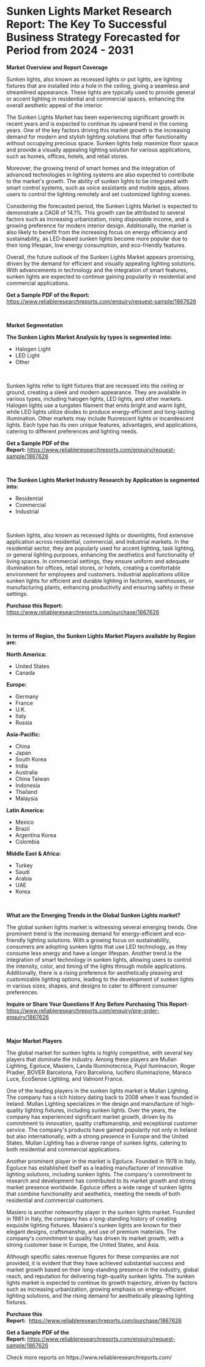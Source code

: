 <p><h1>Sunken Lights Market Research Report: The Key To Successful Business Strategy Forecasted for Period from 2024 - 2031</h1></p><p><strong>Market Overview and Report Coverage</strong></p>
<p><p>Sunken lights, also known as recessed lights or pot lights, are lighting fixtures that are installed into a hole in the ceiling, giving a seamless and streamlined appearance. These lights are typically used to provide general or accent lighting in residential and commercial spaces, enhancing the overall aesthetic appeal of the interior.</p><p>The Sunken Lights Market has been experiencing significant growth in recent years and is expected to continue its upward trend in the coming years. One of the key factors driving this market growth is the increasing demand for modern and stylish lighting solutions that offer functionality without occupying precious space. Sunken lights help maximize floor space and provide a visually appealing lighting solution for various applications, such as homes, offices, hotels, and retail stores.</p><p>Moreover, the growing trend of smart homes and the integration of advanced technologies in lighting systems are also expected to contribute to the market's growth. The ability of sunken lights to be integrated with smart control systems, such as voice assistants and mobile apps, allows users to control the lighting remotely and set customized lighting scenes.</p><p>Considering the forecasted period, the Sunken Lights Market is expected to demonstrate a CAGR of 14.1%. This growth can be attributed to several factors such as increasing urbanization, rising disposable income, and a growing preference for modern interior design. Additionally, the market is also likely to benefit from the increasing focus on energy efficiency and sustainability, as LED-based sunken lights become more popular due to their long lifespan, low energy consumption, and eco-friendly features.</p><p>Overall, the future outlook of the Sunken Lights Market appears promising, driven by the demand for efficient and visually appealing lighting solutions. With advancements in technology and the integration of smart features, sunken lights are expected to continue gaining popularity in residential and commercial applications.</p></p>
<p><strong>Get a Sample PDF of the Report:</strong> <a href="https://www.reliableresearchreports.com/enquiry/request-sample/1867626">https://www.reliableresearchreports.com/enquiry/request-sample/1867626</a></p>
<p>&nbsp;</p>
<p><strong>Market Segmentation</strong></p>
<p><strong>The Sunken Lights Market Analysis by types is segmented into:</strong></p>
<p><ul><li>Halogen Light</li><li>LED Light</li><li>Other</li></ul></p>
<p>&nbsp;</p>
<p><p>Sunken lights refer to light fixtures that are recessed into the ceiling or ground, creating a sleek and modern appearance. They are available in various types, including halogen lights, LED lights, and other markets. Halogen lights use a tungsten filament that emits bright and warm light, while LED lights utilize diodes to produce energy-efficient and long-lasting illumination. Other markets may include fluorescent lights or incandescent lights. Each type has its own unique features, advantages, and applications, catering to different preferences and lighting needs.</p></p>
<p><strong>Get a Sample PDF of the Report:</strong>&nbsp;<a href="https://www.reliableresearchreports.com/enquiry/request-sample/1867626">https://www.reliableresearchreports.com/enquiry/request-sample/1867626</a></p>
<p>&nbsp;</p>
<p><strong>The Sunken Lights Market Industry Research by Application is segmented into:</strong></p>
<p><ul><li>Residential</li><li>Commercial</li><li>Industrial</li></ul></p>
<p>&nbsp;</p>
<p><p>Sunken lights, also known as recessed lights or downlights, find extensive application across residential, commercial, and industrial markets. In the residential sector, they are popularly used for accent lighting, task lighting, or general lighting purposes, enhancing the aesthetics and functionality of living spaces. In commercial settings, they ensure uniform and adequate illumination for offices, retail stores, or hotels, creating a comfortable environment for employees and customers. Industrial applications utilize sunken lights for efficient and durable lighting in factories, warehouses, or manufacturing plants, enhancing productivity and ensuring safety in these settings.</p></p>
<p><strong>Purchase this Report:</strong>&nbsp; <a href="https://www.reliableresearchreports.com/purchase/1867626">https://www.reliableresearchreports.com/purchase/1867626</a></p>
<p>&nbsp;</p>
<p><strong>In terms of Region, the Sunken Lights Market Players available by Region are:</strong></p>
<p>
    <p> <strong> North America: </strong>
        <ul>
            <li>United States</li>
            <li>Canada</li>
        </ul>
        </p> 
    <p> <strong> Europe: </strong>
        <ul>
            <li>Germany</li>
            <li>France</li>
            <li>U.K.</li>
            <li>Italy</li>
            <li>Russia</li>
        </ul>
        </p> 
    <p> <strong> Asia-Pacific: </strong>
        <ul>
            <li>China</li>
            <li>Japan</li>
            <li>South Korea</li>
            <li>India</li>
            <li>Australia</li>
            <li>China Taiwan</li>
            <li>Indonesia</li>
            <li>Thailand</li>
            <li>Malaysia</li>
        </ul>
        </p> 
    <p> <strong> Latin America: </strong>
        <ul>
            <li>Mexico</li>
            <li>Brazil</li>
            <li>Argentina Korea</li>
            <li>Colombia</li>
        </ul>
        </p> 
    <p> <strong> Middle East & Africa: </strong>
        <ul>
            <li>Turkey</li>
            <li>Saudi</li>
            <li>Arabia</li>
            <li>UAE</li>
            <li>Korea</li>
        </ul>
    </p>
    </p>
<p>&nbsp;</p>
<p><strong>What are the Emerging Trends in the Global Sunken Lights market?</strong></p>
<p><p>The global sunken lights market is witnessing several emerging trends. One prominent trend is the increasing demand for energy-efficient and eco-friendly lighting solutions. With a growing focus on sustainability, consumers are adopting sunken lights that use LED technology, as they consume less energy and have a longer lifespan. Another trend is the integration of smart technology in sunken lights, allowing users to control the intensity, color, and timing of the lights through mobile applications. Additionally, there is a rising preference for aesthetically pleasing and customizable lighting options, leading to the development of sunken lights in various sizes, shapes, and designs to cater to different consumer preferences.</p></p>
<p><strong>Inquire or Share Your Questions If Any Before Purchasing This Report</strong>- <a href="https://www.reliableresearchreports.com/enquiry/pre-order-enquiry/1867626">https://www.reliableresearchreports.com/enquiry/pre-order-enquiry/1867626</a></p>
<p>&nbsp;</p>
<p><strong>Major Market Players</strong></p>
<p><p>The global market for sunken lights is highly competitive, with several key players that dominate the industry. Among these players are Mullan Lighting, Egoluce, Masiero, Landa Illuminotecnica, Pujol Iluminacion, Roger Pradier, BOVER Barcelona, Faro Barcelona, lucifero illuminazione, Mareco Luce, EcoSense Lighting, and Valmont France.</p><p>One of the leading players in the sunken lights market is Mullan Lighting. The company has a rich history dating back to 2008 when it was founded in Ireland. Mullan Lighting specializes in the design and manufacture of high-quality lighting fixtures, including sunken lights. Over the years, the company has experienced significant market growth, driven by its commitment to innovation, quality craftsmanship, and exceptional customer service. The company's products have gained popularity not only in Ireland but also internationally, with a strong presence in Europe and the United States. Mullan Lighting has a diverse range of sunken lights, catering to both residential and commercial applications.</p><p>Another prominent player in the market is Egoluce. Founded in 1978 in Italy, Egoluce has established itself as a leading manufacturer of innovative lighting solutions, including sunken lights. The company's commitment to research and development has contributed to its market growth and strong market presence worldwide. Egoluce offers a wide range of sunken lights that combine functionality and aesthetics, meeting the needs of both residential and commercial customers.</p><p>Masiero is another noteworthy player in the sunken lights market. Founded in 1981 in Italy, the company has a long-standing history of creating exquisite lighting fixtures. Masiero's sunken lights are known for their elegant designs, craftsmanship, and use of premium materials. The company's commitment to quality has driven its market growth, with a strong customer base in Europe, the United States, and Asia.</p><p>Although specific sales revenue figures for these companies are not provided, it is evident that they have achieved substantial success and market growth based on their long-standing presence in the industry, global reach, and reputation for delivering high-quality sunken lights. The sunken lights market is expected to continue its growth trajectory, driven by factors such as increasing urbanization, growing emphasis on energy-efficient lighting solutions, and the rising demand for aesthetically pleasing lighting fixtures.</p></p>
<p><strong>Purchase this Report:</strong>&nbsp;&nbsp;<a href="https://www.reliableresearchreports.com/purchase/1867626">https://www.reliableresearchreports.com/purchase/1867626</a></p>
<p></p>
<p><strong>Get a Sample PDF of the Report:</strong>&nbsp;<a href="https://www.reliableresearchreports.com/enquiry/request-sample/1867626">https://www.reliableresearchreports.com/enquiry/request-sample/1867626</a></p>
<p>Check more reports on https://www.reliableresearchreports.com/</p>